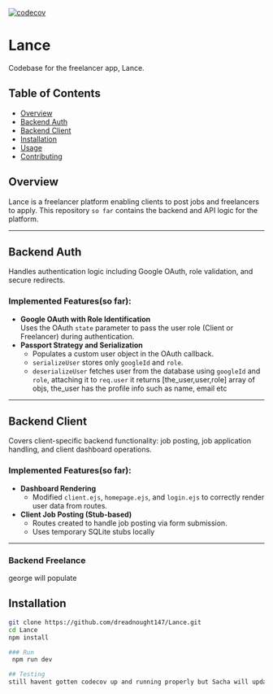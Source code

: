 [![codecov](https://codecov.io/gh/dreadnought147/Lance/branch/backend-api/graph/badge.svg)](https://codecov.io/gh/dreadnought147/Lance)

# Lance
Codebase for the freelancer app, Lance.

## Table of Contents
- [Overview](#overview)
- [Backend Auth](#backend-auth)
- [Backend Client](#backend-client)
- [Installation](#installation)
- [Usage](#usage)
- [Contributing](#contributing)

## Overview
Lance is a freelancer platform enabling clients to post jobs and freelancers to apply. This repository `so far` contains the backend and API logic for the platform.

---

## Backend Auth

Handles authentication logic including Google OAuth, role validation, and secure redirects.

### Implemented Features(so far):
- **Google OAuth with Role Identification**  
  Uses the OAuth `state` parameter to pass the user role (Client or Freelancer) during authentication.
- **Passport Strategy and Serialization**
  - Populates a custom user object in the OAuth callback.
  - `serializeUser` stores only `googleId` and `role`.
  - `deserializeUser` fetches user from the database using `googleId` and `role`, attaching it to `req.user` it returns  [the_user,user,role] array of objs, the_user has the profile info such as name, email etc

---

## Backend Client

Covers client-specific backend functionality: job posting, job application handling, and client dashboard operations.

### Implemented Features(so far):
- **Dashboard Rendering**
  - Modified `client.ejs`, `homepage.ejs`, and `login.ejs` to correctly render user data from routes.
- **Client Job Posting (Stub-based)**
  - Routes created to handle job posting via form submission.
  - Uses temporary SQLite stubs locally

---
### Backend Freelance
george will populate

## Installation

```bash
git clone https://github.com/dreadnought147/Lance.git
cd Lance
npm install

### Run
 npm run dev

## Testing
still havent gotten codecov up and running properly but Sacha will update



